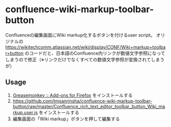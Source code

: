 confluence-wiki-markup-toolbar-button
=====================================

Confluenceの編集画面にWiki markup化するボタンを付けるuser script。
オリジナルの https://wikitechcomm.atlassian.net/wiki/display/CONF/Wiki+markup+toolbar+button のコードだと、日本語のConfluence内リンクが数値文字参照になってしまうので修正（※リンクだけでなくすべての数値文字参照が変換されてしまうが）

Usage
-----

1. [Greasemonkey :: Add-ons for Firefox](https://addons.mozilla.org/ja/firefox/addon/greasemonkey/ "Greasemonkey :: Add-ons for Firefox") をインストールする
2. https://github.com/tmsanrinsha/confluence-wiki-markup-toolbar-button/raw/master/Confluence_rich_text_editor_toolbar_button_Wiki_markup.user.js をインストールする
3. 編集画面の「Wiki markup」ボタンを押して編集する
